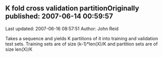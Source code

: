 ## K fold cross validation partitionOriginally published: 2007-06-14 00:59:57 
Last updated: 2007-06-16 08:57:51 
Author: John Reid 
 
Takes a sequence and yields K partitions of it into training and validation test sets. Training sets are of size (k-1)*len(X)/K and partition sets are of size len(X)/K